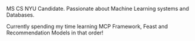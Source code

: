 MS CS NYU Candidate. Passionate about Machine Learning systems and Databases. 

Currently spending my time learning MCP Framework, Feast and Recommendation Models in that order!




